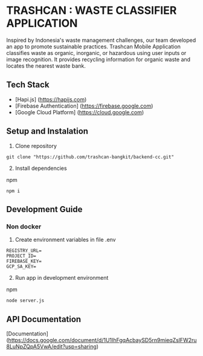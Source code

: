 # TRASHCAN : WASTE CLASSIFIER APPLICATION

Inspired by Indonesia's waste management challenges, our team developed an app to promote sustainable practices. Trashcan Mobile Application classifies waste as organic, inorganic, or hazardous using user inputs or image recognition. It provides recycling information for organic waste and locates the nearest waste bank.

## Tech Stack

- [Hapi.js] (https://hapijs.com)
- [Firebase Authentication] (https://firebase.google.com)
- [Google Cloud Platform] (https://cloud.google.com)

## Setup and Instalation

1. Clone repository

```
git clone "https://github.com/trashcan-bangkit/backend-cc.git"
```

2. Install dependencies

npm
```
npm i
```

## Development Guide

### Non docker

1. Create environment variables in file .env

```
REGISTRY_URL=
PROJECT_ID=
FIREBASE_KEY=
GCP_SA_KEY=
```

2. Run app in development environment

npm
```
node server.js
```
## API Documentation
[Documentation] (https://docs.google.com/document/d/1U1IhFgqAcbaySD5rn9mieqZslFW2ru8LuNpZQpA5VwA/edit?usp=sharing)